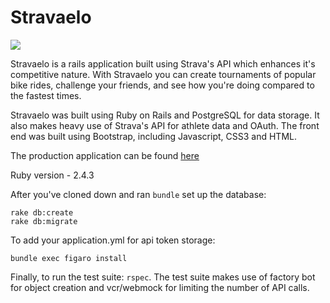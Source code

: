 # Stravaelo
<img src="https://i.imgur.com/EVeLdpu.jpg"/>

Stravaelo is a rails application built using Strava's API which enhances it's competitive nature. With Stravaelo you can create tournaments of popular bike rides, challenge your friends, and see how you're doing compared to the fastest times.

Stravaelo was built using Ruby on Rails and PostgreSQL for data storage. It also makes heavy use of Strava's API for athlete data and OAuth. The front end was built using Bootstrap, including Javascript, CSS3 and HTML.

The production application can be found [here](https://www.stravaelo.com)

Ruby version - 2.4.3


After you've cloned down and ran ```bundle``` set up the database:

```
rake db:create
rake db:migrate
```

To add your application.yml for api token storage:
```
bundle exec figaro install
```

Finally, to run the test suite: ```rspec```. The test suite makes use of factory bot for object creation and vcr/webmock for limiting the number of API calls.
